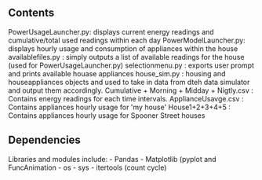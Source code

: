 

## Contents

PowerUsageLauncher.py: displays current energy readings and cumulative/total used readings within each day
PowerModelLauncher.py: displays hourly usage and consumption of appliances within the house
availablefiles.py    : simply outputs a list of available readings for the house (used for PowerUsageLauncher.py)
selectionmenu.py     : exports user prompt and prints available houase appliances
house_sim.py         : housing and houseappliances objects and used to take in data from dteh data simulator and output them accordingly.
Cumulative + Morning + Midday + Nigtly.csv : Contains energy readings for each time intervals.
ApplianceUsavge.csv : Contains appliances hourly usage for 'my house'
House1+2+3+4+5 : Contains appliances hourly usage for Spooner Street houses

## Dependencies
Libraries and modules include:
    - Pandas
    - Matplotlib (pyplot and FuncAnimation
    - os
    - sys
    - itertools (count cycle)






